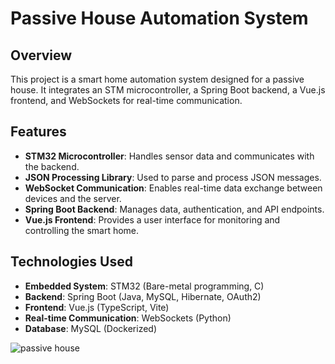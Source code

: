 # Passive House Automation System

## Overview
This project is a smart home automation system designed for a passive house. It integrates an STM microcontroller, a Spring Boot backend, a Vue.js frontend, and WebSockets for real-time communication.

## Features
- **STM32 Microcontroller**: Handles sensor data and communicates with the backend.
- **JSON Processing Library**: Used to parse and process JSON messages.
- **WebSocket Communication**: Enables real-time data exchange between devices and the server.
- **Spring Boot Backend**: Manages data, authentication, and API endpoints.
- **Vue.js Frontend**: Provides a user interface for monitoring and controlling the smart home.

## Technologies Used
- **Embedded System**: STM32 (Bare-metal programming, C)
- **Backend**: Spring Boot (Java, MySQL, Hibernate, OAuth2)
- **Frontend**: Vue.js (TypeScript, Vite)
- **Real-time Communication**: WebSockets (Python)
- **Database**: MySQL (Dockerized)

![passive house](https://github.com/user-attachments/assets/91ee95d4-8c2f-4d86-a6d4-8321a404f481)
